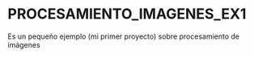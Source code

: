 # PROCESAMIENTO_IMAGENES_EX1
Es un pequeño ejemplo (mi primer proyecto) sobre procesamiento de imágenes
